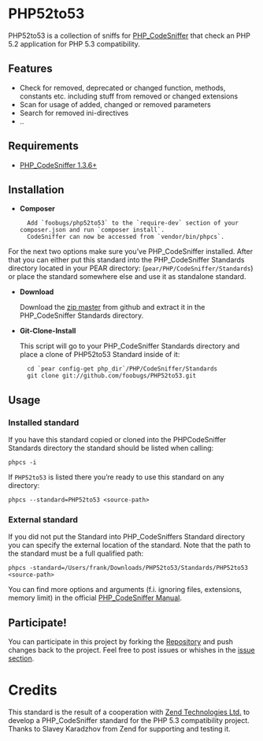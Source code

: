 PHP52to53
=========

PHP52to53 is a collection of sniffs for [PHP_CodeSniffer](http://pear.php.net/PHP_CodeSniffer) that check an PHP 5.2 application for PHP 5.3 compatibility.

Features
--------

* Check for removed, deprecated or changed function, methods, constants etc. including stuff from removed or changed extensions
* Scan for usage of added, changed or removed parameters
* Search for removed ini-directives
* ..

Requirements
------------

* [PHP_CodeSniffer 1.3.6+](http://pear.php.net/PHP_CodeSniffer)

Installation
------------

* **Composer**

        Add `foobugs/php52to53` to the `require-dev` section of your composer.json and run `composer install`.
        CodeSniffer can now be accessed from `vendor/bin/phpcs`.

For the next two options make sure you’ve PHP_CodeSniffer installed. After that you can either put this standard into the PHP_CodeSniffer Standards directory located in your PEAR directory: (`pear/PHP/CodeSniffer/Standards`) or place the standard somewhere else and use it as standalone standard.

* **Download**
	
	Download the [zip master](https://github.com/foobugs/PHP52to53/zipball/master) from github and extract it in the PHP_CodeSniffer Standards directory.

* **Git-Clone-Install**

	This script will go to your PHP_CodeSniffer Standards directory and place a clone of PHP52to53 Standard inside of it:

        cd `pear config-get php_dir`/PHP/CodeSniffer/Standards
        git clone git://github.com/foobugs/PHP52to53.git

Usage
-----

### Installed standard

If you have this standard copied or cloned into the PHPCodeSniffer Standards directory the standard should be listed when calling:

	phpcs -i

If `PHP52to53` is listed there you’re ready to use this standard on any directory:

	phpcs --standard=PHP52to53 <source-path>

### External standard
	
If you did not put the Standard into PHP_CodeSniffers Standard directory you can specify the external location of the standard. Note that the path to the standard must be a full qualified path:

	phpcs -standard=/Users/frank/Downloads/PHP52to53/Standards/PHP52to53 <source-path>

You can find more options and arguments (f.i. ignoring files, extensions, memory limit) in the official [PHP_CodeSniffer Manual](http://pear.php.net/manual/en/package.php.php-codesniffer.php).


Participate!
------------
You can participate in this project by forking the [Repository](https://github.com/foobugs/PHP52to53) and push changes back to the project. Feel free to post issues or whishes in the [issue section](https://github.com/foobugs/PHP52to53/issues).

Credits
=======

This standard is the result of a cooperation with [Zend Technologies Ltd.](http://www.zend.com) 
to develop a PHP_CodeSniffer standard for the PHP 5.3 compatibility project. Thanks to Slavey 
Karadzhov from Zend for supporting and testing it.
